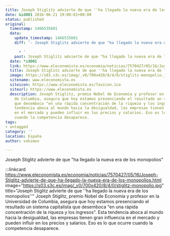 ```yaml
---
title: Joseph Stiglitz advierte de que ''ha llegado la nueva era de los monopolios''
date: &id001 2016-06-21 19:00:01+00:00
status: published
original:
  timestamp: 1466535601
  data:
    update_timestamp: 1466535601
    diff: '- Joseph Stiglitz advierte de que "ha llegado la nueva era de los monopolios"

      + '
    past: Joseph Stiglitz advierte de que "ha llegado la nueva era de los monopolios"
  date: *id001
  link: https://www.eleconomista.es/economia/noticias/7570427/05/16/Joseph-Stiglitz-advierte-de-que-ha-llegado-la-nueva-era-de-los-monopolios.html
  title: Joseph Stiglitz advierte de que ''ha llegado la nueva era de los monopolios''
  image: https://s03.s3c.es/imag/_v0/700x420/8/4/0/stiglitz-monopolio.jpg
  sitename: www.eleconomista.es
  siteicon: https://www.eleconomista.es/favicon.ico
  siteurl: https://www.eleconomista.es
  description: Joseph Stiglitz, premio Nobel de Economía y profesor en la Universidad
    de Columbia, asegura que hoy estamos presenciando el resultado un sistema capitalista
    que desemboca "en una rápida concentración de la riqueza y los ingresos". Esta
    tendencia aboca al mundo hacia la desigualdad, las empresas tienen gran influencia
    en el mercado y pueden influir en los precios y salarios. Eso es lo que ocurre
    cuando la competencia desaparece.
tags:
- untagged
category: ''
location: España
author: vokimon

---
```

Joseph Stiglitz advierte de que "ha llegado la nueva era de los monopolios"

:::linkcard https://www.eleconomista.es/economia/noticias/7570427/05/16/Joseph-Stiglitz-advierte-de-que-ha-llegado-la-nueva-era-de-los-monopolios.html image="https://s03.s3c.es/imag/_v0/700x420/8/4/0/stiglitz-monopolio.jpg" title="Joseph Stiglitz advierte de que ''ha llegado la nueva era de los monopolios''"
    Joseph Stiglitz, premio Nobel de Economía y profesor en la Universidad de Columbia, asegura que hoy estamos presenciando el resultado un sistema capitalista que desemboca "en una rápida concentración de la riqueza y los ingresos". Esta tendencia aboca al mundo hacia la desigualdad, las empresas tienen gran influencia en el mercado y pueden influir en los precios y salarios. Eso es lo que ocurre cuando la competencia desaparece.


